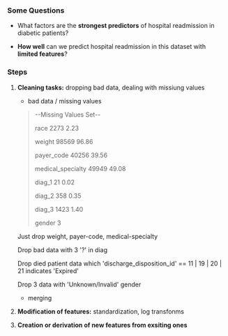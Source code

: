 ### Some Questions

- What factors are the **strongest predictors** of hospital readmission in diabetic patients?

- **How well** can we predict hospital readmission in this dataset with **limited features**?

### Steps

1. **Cleaning tasks:** dropping bad data, dealing with missiung values

   - bad data /  missing values

   > --Missing Values Set--
   > 
   > race 2273 2.23
   > 
   > weight 98569 96.86
   > 
   > payer_code 40256 39.56
   > 
   > medical_specialty 49949 49.08
   > 
   > diag_1 21 0.02
   > 
   > diag_2 358 0.35
   > 
   > diag_3 1423 1.40
   > 
   > gender 3

   Just drop weight, payer-code, medical-specialty

   Drop bad data with 3 '?' in diag

   Drop died patient data which 'discharge\_disposition\_id' == 11 | 19 | 20 | 21 indicates 'Expired'

   Drop 3 data with 'Unknown/Invalid' gender

   - merging

2. **Modification of features:** standardization, log transfonms

3. **Creation or derivation of new features from exsiting ones**
